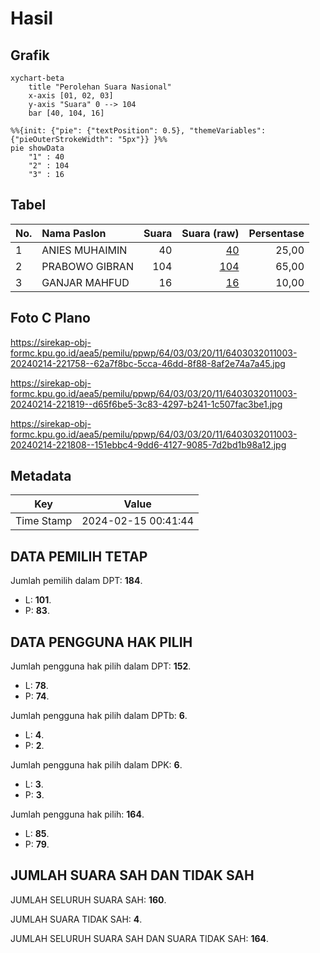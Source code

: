 # Hasil

## Grafik

```mermaid
xychart-beta
    title "Perolehan Suara Nasional"
    x-axis [01, 02, 03]
    y-axis "Suara" 0 --> 104
    bar [40, 104, 16]
```

```mermaid
%%{init: {"pie": {"textPosition": 0.5}, "themeVariables": {"pieOuterStrokeWidth": "5px"}} }%%
pie showData
    "1" : 40
    "2" : 104
    "3" : 16
```

## Tabel

| No. | Nama Paslon    | Suara | Suara (raw) | Persentase |
|:--- |:-------------- | -----:| -----------:| ----------:|
| 1   | ANIES MUHAIMIN | 40    | [40][p-1]   | 25,00      |
| 2   | PRABOWO GIBRAN | 104   | [104][p-2]  | 65,00      |
| 3   | GANJAR MAHFUD  | 16    | [16][p-3]   | 10,00      |


[p-1]: https://github.com/gigit-pemilu/pemilu-2024/blob/main/pilpres/hitung-suara/sub/64-kalimantan-timur/sub/03-berau/sub/03-sambaliung/sub/2011-gurimbang/sub/003-tps/sub/paslon-1.txt
[p-2]: https://github.com/gigit-pemilu/pemilu-2024/blob/main/pilpres/hitung-suara/sub/64-kalimantan-timur/sub/03-berau/sub/03-sambaliung/sub/2011-gurimbang/sub/003-tps/sub/paslon-2.txt
[p-3]: https://github.com/gigit-pemilu/pemilu-2024/blob/main/pilpres/hitung-suara/sub/64-kalimantan-timur/sub/03-berau/sub/03-sambaliung/sub/2011-gurimbang/sub/003-tps/sub/paslon-3.txt

## Foto C Plano

https://sirekap-obj-formc.kpu.go.id/aea5/pemilu/ppwp/64/03/03/20/11/6403032011003-20240214-221758--62a7f8bc-5cca-46dd-8f88-8af2e74a7a45.jpg

https://sirekap-obj-formc.kpu.go.id/aea5/pemilu/ppwp/64/03/03/20/11/6403032011003-20240214-221819--d65f6be5-3c83-4297-b241-1c507fac3be1.jpg

https://sirekap-obj-formc.kpu.go.id/aea5/pemilu/ppwp/64/03/03/20/11/6403032011003-20240214-221808--151ebbc4-9dd6-4127-9085-7d2bd1b98a12.jpg


## Metadata

| Key        | Value               |
| ---------- | ------------------- |
| Time Stamp | 2024-02-15 00:41:44 |


## DATA PEMILIH TETAP

Jumlah pemilih dalam DPT: **184**.
 * L: **101**.
 * P: **83**.

## DATA PENGGUNA HAK PILIH

Jumlah pengguna hak pilih dalam DPT: **152**.
 * L: **78**.
 * P: **74**.

Jumlah pengguna hak pilih dalam DPTb: **6**.
 * L: **4**.
 * P: **2**.

Jumlah pengguna hak pilih dalam DPK: **6**.
 * L: **3**.
 * P: **3**.

Jumlah pengguna hak pilih: **164**.
 * L: **85**.
 * P: **79**.

## JUMLAH SUARA SAH DAN TIDAK SAH

JUMLAH SELURUH SUARA SAH: **160**.

JUMLAH SUARA TIDAK SAH: **4**.

JUMLAH SELURUH SUARA SAH DAN SUARA TIDAK SAH: **164**.


